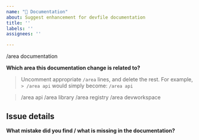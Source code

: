 ```yaml
---
name: "📖 Documentation"
about: Suggest enhancement for devfile documentation
title: ''
labels: ''
assignees: ''

---
```


/area documentation


**Which area this documentation change is related to?**

> Uncomment appropriate `/area` lines, and delete the rest.
> For example, `> /area api` would simply become: `/area api`

> /area api
> /area library
> /area registry
> /area devworkspace

## Issue details
<!--
  Provide a clear and concise description of what the changes you are suggesting
-->
**What mistake did you find / what is missing in the documentation?**
